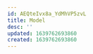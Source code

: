 ```yaml
---
id: AEQteIvx8a_YdMhVP5zvL
title: Model
desc: ''
updated: 1639762693860
created: 1639762693860
---
```


